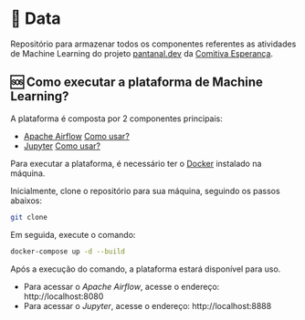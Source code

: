 # 🎲 Data
Repositório para armazenar todos os componentes referentes as atividades de Machine Learning do projeto [pantanal.dev](<Pantanal.dev>) da [Comitiva Esperança](<https://github.com/comitivaesperanca>).

## 🆘 Como executar a plataforma de Machine Learning?
A plataforma é composta por 2 componentes principais:
- [Apache Airflow](<https://airflow.apache.org/>) [Como usar?](./airflow/README.md)
- [Jupyter](<https://jupyter.org/>) [Como usar?](./jupyter/README.md)

Para executar a plataforma, é necessário ter o [Docker](<https://www.docker.com/>) instalado na máquina. <br>

Inicialmente, clone o repositório para sua máquina, seguindo os passos abaixos:
```bash
git clone
```
Em seguida, execute o comando:
```bash
docker-compose up -d --build
```

Após a execução do comando, a plataforma estará disponível para uso. <br>
- Para acessar o *Apache Airflow*, acesse o endereço: http://localhost:8080
- Para acessar o *Jupyter*, acesse o endereço: http://localhost:8888